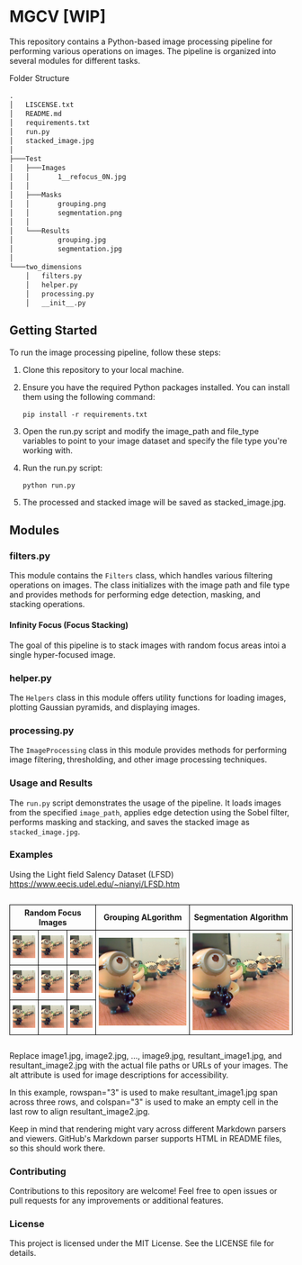 # MGCV [WIP]
This repository contains a Python-based image processing pipeline for performing various operations on images. The pipeline is organized into several modules for different tasks. 

Folder Structure
```
.
│   LISCENSE.txt
│   README.md
│   requirements.txt
│   run.py
│   stacked_image.jpg
│
├───Test
│   ├───Images
│   │       1__refocus_0N.jpg
│   │       
│   ├───Masks
│   │       grouping.png
│   │       segmentation.png
│   │
│   └───Results
│           grouping.jpg
│           segmentation.jpg
│
└───two_dimensions
    │   filters.py
    │   helper.py
    │   processing.py
    │   __init__.py
```

## Getting Started

To run the image processing pipeline, follow these steps:

1. Clone this repository to your local machine.
2. Ensure you have the required Python packages installed. You can install them using the following command:
   ```
   pip install -r requirements.txt
   ```

3. Open the run.py script and modify the image_path and file_type variables to point to your image dataset and specify the file type you're working with.
4. Run the run.py script:
    ```
    python run.py
    ```
5. The processed and stacked image will be saved as stacked_image.jpg.

## Modules

### filters.py

This module contains the `Filters` class, which handles various filtering operations on images. The class initializes with the image path and file type and provides methods for performing edge detection, masking, and stacking operations.

#### Infinity Focus (Focus Stacking)
The goal of this pipeline is to stack images with random focus areas intoi a single hyper-focused image.

### helper.py

The `Helpers` class in this module offers utility functions for loading images, plotting Gaussian pyramids, and displaying images.

### processing.py

The `ImageProcessing` class in this module provides methods for performing image filtering, thresholding, and other image processing techniques.

### Usage and Results

The `run.py` script demonstrates the usage of the pipeline. It loads images from the specified `image_path`, applies edge detection using the Sobel filter, performs masking and stacking, and saves the stacked image as `stacked_image.jpg`.

### Examples

Using the Light field Salency Dataset (LFSD) 
https://www.eecis.udel.edu/~nianyi/LFSD.htm

<style>
  
  .center-container {
    display: flex;
    justify-content: center;
  }

  .image-table {
    border-collapse: collapse;
  }

  .image-table th,
  .image-table td {
    border: 1px solid black;
    padding: 5px;
    text-align: center;
  }

  .image-table th {
    text-align: center; /* Center headings */
  }
  
</style>

<div class="center-container">
  <table class="image-table">
    <tr>
      <th colspan="3"> Random Focus Images </th>
      <th colspan="1"> Grouping ALgorithm </th>
      <th colspan="1"> Segmentation Algorithm </th>
    </tr>
    <tr>
        <td><img src=".\Test\Images\1__refocus_00.jpg" alt="Image 1" style="width: 100px;"></td>
        <td><img src=".\Test\Images\1__refocus_01.jpg" alt="Image 2" style="width: 100px;"></td>
        <td><img src=".\Test\Images\1__refocus_02.jpg" alt="Image 3" style="width: 100px;"></td>
        <td rowspan="3"><img src=".\Test\Results\grouping.jpg" alt="Resultant Image 1" style="width: 330px;"></td>
        <td rowspan="3"><img src=".\Test\Results\segmentation.jpg" alt="Resultant Image 2" style="width: 330px;"></td>
    </tr>
    <tr>
        <td><img src=".\Test\Images\1__refocus_03.jpg" alt="Image 4" style="width: 100px;"></td>
        <td><img src=".\Test\Images\1__refocus_04.jpg" alt="Image 5" style="width: 100px;"></td>
        <td><img src=".\Test\Images\1__refocus_05.jpg" alt="Image 6" style="width: 100px;"></td>
    </tr>
    <tr>
        <td><img src=".\Test\Images\1__refocus_06.jpg" alt="Image 7" style="width: 100px;"></td>
        <td><img src=".\Test\Images\1__refocus_07.jpg" alt="Image 8" style="width: 100px;"></td>
        <td><img src=".\Test\Images\1__refocus_08.jpg" alt="Image 9" style="width: 100px;"></td>
    </tr>
  </table>
</div>

Replace image1.jpg, image2.jpg, ..., image9.jpg, resultant_image1.jpg, and resultant_image2.jpg with the actual file paths or URLs of your images. The alt attribute is used for image descriptions for accessibility.

In this example, rowspan="3" is used to make resultant_image1.jpg span across three rows, and colspan="3" is used to make an empty cell in the last row to align resultant_image2.jpg.

Keep in mind that rendering might vary across different Markdown parsers and viewers. GitHub's Markdown parser supports HTML in README files, so this should work there.







### Contributing

Contributions to this repository are welcome! Feel free to open issues or pull requests for any improvements or additional features.

### License

This project is licensed under the MIT License. See the LICENSE file for details.

